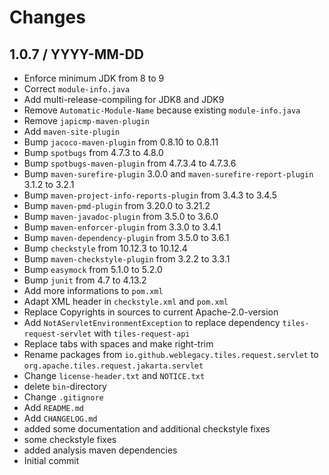# Changes

## 1.0.7 / YYYY-MM-DD

* Enforce minimum JDK from 8 to 9
* Correct `module-info.java`
* Add multi-release-compiling for JDK8 and JDK9
* Remove `Automatic-Module-Name` because existing `module-info.java`
* Remove `japicmp-maven-plugin`
* Add `maven-site-plugin`
* Bump `jacoco-maven-plugin` from 0.8.10 to 0.8.11
* Bump `spotbugs` from 4.7.3 to 4.8.0
* Bump `spotbugs-maven-plugin` from 4.7.3.4 to 4.7.3.6
* Bump `maven-surefire-plugin` 3.0.0 and `maven-surefire-report-plugin` 3.1.2 to 3.2.1
* Bump `maven-project-info-reports-plugin` from 3.4.3 to 3.4.5
* Bump `maven-pmd-plugin` from 3.20.0 to 3.21.2
* Bump `maven-javadoc-plugin` from 3.5.0 to 3.6.0
* Bump `maven-enforcer-plugin` from 3.3.0 to 3.4.1
* Bump `maven-dependency-plugin` from 3.5.0 to 3.6.1
* Bump `checkstyle` from 10.12.3 to 10.12.4
* Bump `maven-checkstyle-plugin` from 3.2.2 to 3.3.1
* Bump `easymock` from 5.1.0 to 5.2.0
* Bump `junit` from 4.7 to 4.13.2
* Add more informations to `pom.xml`
* Adapt XML header in `checkstyle.xml` and `pom.xml`
* Replace Copyrights in sources to current Apache-2.0-version
* Add `NotAServletEnvironmentException` to replace dependency `tiles-request-servlet` with `tiles-request-api`
* Replace tabs with spaces and make right-trim
* Rename packages from `io.github.weblegacy.tiles.request.servlet` to `org.apache.tiles.request.jakarta.servlet`
* Change `license-header.txt` and `NOTICE.txt`
* delete `bin`-directory
* Change `.gitignore`
* Add `README.md`
* Add `CHANGELOG.md`
* added some documentation and additional checkstyle fixes
* some checkstyle fixes
* added analysis maven dependencies
* Initial commit